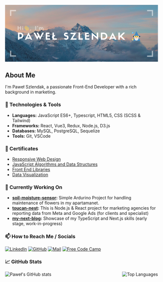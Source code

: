 ![Hi, I'm Paweł Szlendak](head-banner.png "Hi")

## About Me

I'm Paweł Szlendak, a passionate Front-End Developer with a rich background in marketing.

### 🔧 Technologies & Tools

- **Languages:** JavaScript ES6+, Typescript, HTML5, CSS (SCSS & Tailwind)
- **Frameworks:** React, Vue3, Redux, Node.js, D3.js
- **Databases:** MySQL, PostgreSQL, Sequelize
- **Tools:** Git, VSCode

### 📜 Certificates
- [Responsive Web Design](https://www.freecodecamp.org/certification/shlendakh/responsive-web-design)
- [JavaScript Algorithms and Data Structures](https://www.freecodecamp.org/certification/shlendakh/javascript-algorithms-and-data-structures)
- [Front End Libraries](https://www.freecodecamp.org/certification/shlendakh/front-end-development-libraries)
- [Data Visualization](https://www.freecodecamp.org/certification/shlendakh/data-visualization)

### 🌱 Currently Working On

- **[soil-moisture-sensor](https://github.com/shlendakh/soil-moisture-sensor):** Simple Ardurino Project for handling maintenance of flowers in my apartamanet.
- **[toucan-nest](https://github.com/toucan-agency/toucan-nest):** This is Node.js & React project for marketing agencies for reporting data from Meta and Google Ads (for clients and specialist)
- **[my-next-blog](https://github.com/shlendakh/my-next-blog):** Showcase of my TypeScript and Next.js skills (early stage, work-in-progress)

### 📫 How to Reach Me / Socials

<a href="https://www.linkedin.com/in/pawel-szlendak/" target="_blank"><img src="https://cdn.simpleicons.org/linkedin/white" width="32" height="32" alt="LinkedIn"></a>
<a href="https://github.com/shlendakh" target="_blank"><img src="https://cdn.simpleicons.org/github/white" width="32" height="32" alt="GitHub"></a>
<a href="mailto:kontakt@pawelszlendak.pl" target="_blank"><img src="https://cdn.simpleicons.org/gmail/white" width="32" height="32" alt="Mail"></a>
<a href="https://www.freecodecamp.org/shlendakh" target="_blank"><img src="https://cdn.simpleicons.org/freecodecamp/white" width="32" height="32" alt="Free Code Camp"></a>

### 

### 📈 GitHub Stats

<div style="display: flex; justify-content: space-between;">
  <img src="https://github-readme-stats.vercel.app/api?username=shlendakh&show_icons=true&theme=radical" alt="Paweł's GitHub stats" style="height: 150px;">
  <img src="https://github-readme-stats.vercel.app/api/top-langs/?username=shlendakh&layout=compact&theme=radical" alt="Top Languages" style="height: 150px;">
</div>
